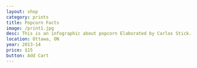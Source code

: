 ```yaml
---
layout: shop
category: prints
title: Popcorn Facts
image: /print1.jpg
desc: This is an infographic about popcorn Elaborated by Carlos Stick. He’s dedicated to illustrations and likes flat design.
location: Ottawa, ON
year: 2013-14
price: $15
button: Add Cart
---
```


